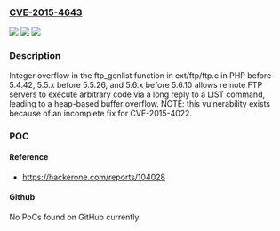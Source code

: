### [CVE-2015-4643](https://cve.mitre.org/cgi-bin/cvename.cgi?name=CVE-2015-4643)
![](https://img.shields.io/static/v1?label=Product&message=n%2Fa&color=blue)
![](https://img.shields.io/static/v1?label=Version&message=n%2Fa&color=blue)
![](https://img.shields.io/static/v1?label=Vulnerability&message=n%2Fa&color=brighgreen)

### Description

Integer overflow in the ftp_genlist function in ext/ftp/ftp.c in PHP before 5.4.42, 5.5.x before 5.5.26, and 5.6.x before 5.6.10 allows remote FTP servers to execute arbitrary code via a long reply to a LIST command, leading to a heap-based buffer overflow.  NOTE: this vulnerability exists because of an incomplete fix for CVE-2015-4022.

### POC

#### Reference
- https://hackerone.com/reports/104028

#### Github
No PoCs found on GitHub currently.

